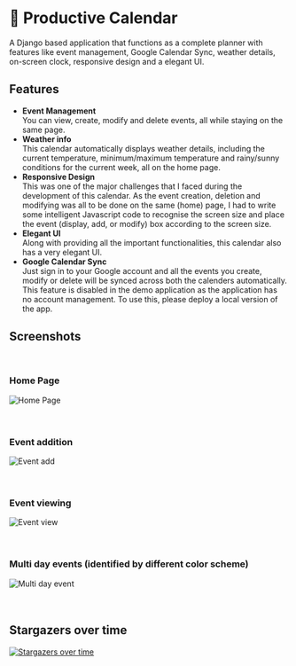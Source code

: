 # :date:  Productive Calendar

A Django based application that functions as a complete planner with features like event management, Google Calendar Sync, weather details, on-screen clock, responsive design and a elegant UI.

## Features

- **Event Management**<br>You can view, create, modify and delete events, all while staying on the same page.
- **Weather info**<br>This calendar automatically displays weather details, including the current temperature, minimum/maximum temperature and rainy/sunny conditions for the current week, all on the home page.
- **Responsive Design**<br>This was one of the major challenges that I faced during the development of this calendar. As the event creation, deletion and modifying was all to be done on the same (home) page, I had to write some intelligent Javascript code to recognise the screen size and place the event (display, add, or modify) box according to the screen size.
- **Elegant UI**<br>Along with providing all the important functionalities, this calendar also has a very elegant UI.
- **Google Calendar Sync**<br>Just sign in to your Google account and all the events you create, modify or delete will be synced across both the calenders automatically. This feature is disabled in the demo application as the application has no account management. To use this, please deploy a local version of the app.


## Screenshots
<br>

### Home Page

![Home Page](calender/static/calender/ss/ss1.png)
<br><br><br>
### Event addition

![Event add](calender/static/calender/ss/ss2.png)
<br><br><br>
### Event viewing

![Event view](calender/static/calender/ss/ss3.png)
<br><br><br>
### Multi day events (identified by different color scheme)

![Multi day event](calender/static/calender/ss/ss4.png)
<br><br><br>

## Stargazers over time

[![Stargazers over time](https://starchart.cc/AnirudhGoel/Productive-Calender.svg)](https://starchart.cc/AnirudhGoel/Productive-Calender)
